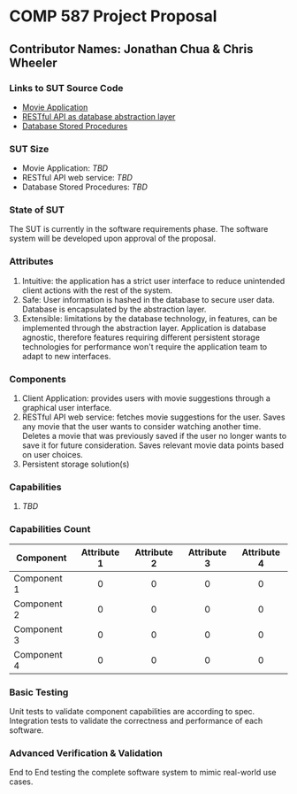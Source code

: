 # COMP 587 Project Proposal
## Contributor Names: Jonathan Chua & Chris Wheeler

### Links to SUT Source Code
- [Movie Application](https://github.com/chizuo/COMP587-Project-App)
- [RESTful API as database abstraction layer]()
- [Database Stored Procedures]()

### SUT Size
- Movie Application: *TBD*
- RESTful API web service: *TBD*
- Database Stored Procedures: *TBD*

### State of SUT
The SUT is currently in the software requirements phase. 
The software system will be developed upon approval of the proposal.

### Attributes
1. Intuitive: the application has a strict user interface to reduce unintended client actions with the rest of the system.
2. Safe: User information is hashed in the database to secure user data. Database is encapsulated by the abstraction layer.
3. Extensible: limitations by the database technology, in features, can be implemented through the abstraction layer. 
Application is database agnostic, therefore features requiring different persistent storage technologies for performance won't require the application team to adapt to new interfaces.

### Components
1. Client Application: provides users with movie suggestions through a graphical user interface.
2. RESTful API web service: fetches movie suggestions for the user. Saves any movie that the user wants to consider watching another time. Deletes a movie that was previously saved if the user no longer wants to save it for future consideration. Saves relevant movie data points based on user choices.
3. Persistent storage solution(s)

### Capabilities
1. *TBD*

### Capabilities Count
| Component | Attribute 1 | Attribute 2 | Attribute 3 | Attribute 4 |
|-----------|:-----------:|:-----------:|:-----------:|:-----------:|
| Component 1 | 0 | 0 | 0 | 0 |
| Component 2 | 0 | 0 | 0 | 0 |
| Component 3 | 0 | 0 | 0 | 0 |
| Component 4 | 0 | 0 | 0 | 0 |

### Basic Testing
Unit tests to validate component capabilities are according to spec.
Integration tests to validate the correctness and performance of each software.

### Advanced Verification & Validation
End to End testing the complete software system to mimic real-world use cases.